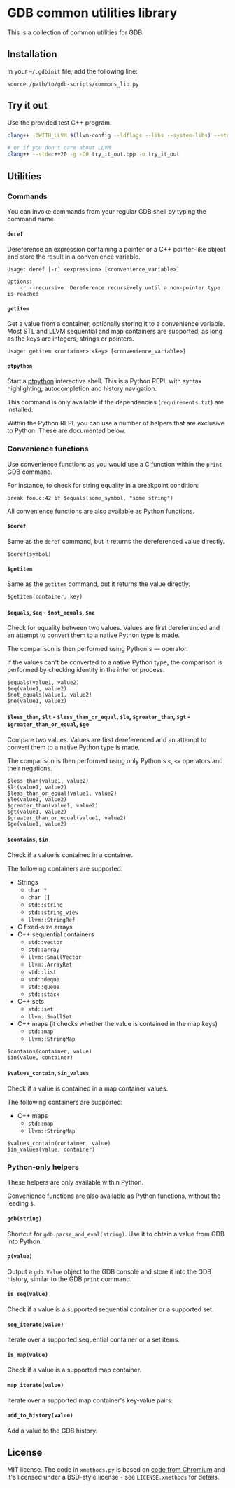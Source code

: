 # GDB common utilities library

This is a collection of common utilities for GDB.

## Installation

In your `~/.gdbinit` file, add the following line:

```
source /path/to/gdb-scripts/commons_lib.py
```

## Try it out

Use the provided test C++ program.

```bash
clang++ -DWITH_LLVM $(llvm-config --ldflags --libs --system-libs) --std=c++20 -g -O0 try_it_out.cpp -o try_it_out

# or if you don't care about LLVM
clang++ --std=c++20 -g -O0 try_it_out.cpp -o try_it_out
```

## Utilities

### Commands

You can invoke commands from your regular GDB shell by typing the command name.

#### `deref`

Dereference an expression containing a pointer or a C++ pointer-like object and
store the result in a convenience variable.

```
Usage: deref [-r] <expression> [<convenience_variable>]

Options:
    -r --recursive  Dereference recursively until a non-pointer type is reached
```

#### `getitem`

Get a value from a container, optionally storing it to a convenience variable.
Most STL and LLVM sequential and map containers are supported, as long as the
keys are integers, strings or pointers.

```
Usage: getitem <container> <key> [<convenience_variable>]
```

#### `ptpython`

Start a [ptpython](https://github.com/prompt-toolkit/ptpython) interactive
shell. This is a Python REPL with syntax highlighting, autocompletion and
history navigation.

This command is only available if the dependencies (`requirements.txt`) are
installed.

Within the Python REPL you can use a number of helpers that are exclusive to
Python. These are documented below.

### Convenience functions

Use convenience functions as you would use a C function within the `print` GDB
command.

For instance, to check for string equality in a breakpoint condition:

```
break foo.c:42 if $equals(some_symbol, "some string")
```

All convenience functions are also available as Python functions.

#### `$deref`

Same as the `deref` command, but it returns the dereferenced value directly.

```
$deref(symbol)
```

#### `$getitem`

Same as the `getitem` command, but it returns the value directly.

```
$getitem(container, key)
```

#### `$equals`, `$eq` - `$not_equals`, `$ne`

Check for equality between two values. Values are first dereferenced and an
attempt to convert them to a native Python type is made.

The comparison is then performed using Python's `==` operator.

If the values can't be converted to a native Python type, the comparison is
performed by checking identity in the inferior process.

```
$equals(value1, value2)
$eq(value1, value2)
$not_equals(value1, value2)
$ne(value1, value2)
```

#### `$less_than`, `$lt` - `$less_than_or_equal`, `$le`, `$greater_than`, `$gt` - `$greater_than_or_equal`, `$ge`

Compare two values. Values are first dereferenced and an attempt to convert them
to a native Python type is made.

The comparison is then performed using only Python's `<`, `<=` operators and
their negations.

```
$less_than(value1, value2)
$lt(value1, value2)
$less_than_or_equal(value1, value2)
$le(value1, value2)
$greater_than(value1, value2)
$gt(value1, value2)
$greater_than_or_equal(value1, value2)
$ge(value1, value2)
```

#### `$contains`, `$in`

Check if a value is contained in a container.

The following containers are supported:

- Strings
    - `char *`
    - `char []`
    - `std::string`
    - `std::string_view`
    - `llvm::StringRef`
- C fixed-size arrays
- C++ sequential containers
    - `std::vector`
    - `std::array`
    - `llvm::SmallVector`
    - `llvm::ArrayRef`
    - `std::list`
    - `std::deque`
    - `std::queue`
    - `std::stack`
- C++ sets
    - `std::set`
    - `llvm::SmallSet`
- C++ maps (it checks whether the value is contained in the map keys)
    - `std::map`
    - `llvm::StringMap`

```
$contains(container, value)
$in(value, container)
```

#### `$values_contain`, `$in_values`

Check if a value is contained in a map container values.

The following containers are supported:

- C++ maps
    - `std::map`
    - `llvm::StringMap`

```
$values_contain(container, value)
$in_values(value, container)
```

### Python-only helpers

These helpers are only available within Python.

Convenience functions are also available as Python functions, without the
leading `$`.

#### `gdb(string)`

Shortcut for `gdb.parse_and_eval(string)`. Use it to obtain a value from GDB
into Python.

#### `p(value)`

Output a `gdb.Value` object to the GDB console and store it into the GDB
history, similar to the GDB `print` command.

#### `is_seq(value)`

Check if a value is a supported sequential container or a supported set.

#### `seq_iterate(value)`

Iterate over a supported sequential container or a set items.

#### `is_map(value)`

Check if a value is a supported map container.

#### `map_iterate(value)`

Iterate over a supported map container's key-value pairs.

#### `add_to_history(value)`

Add a value to the GDB history.

## License

MIT license. The code in `xmethods.py` is based on
[code from Chromium](https://chromium.googlesource.com/chromium/src/+/HEAD/tools/gdb/util/class_methods.py)
and it's licensed under a BSD-style license - see `LICENSE.xmethods` for
details.